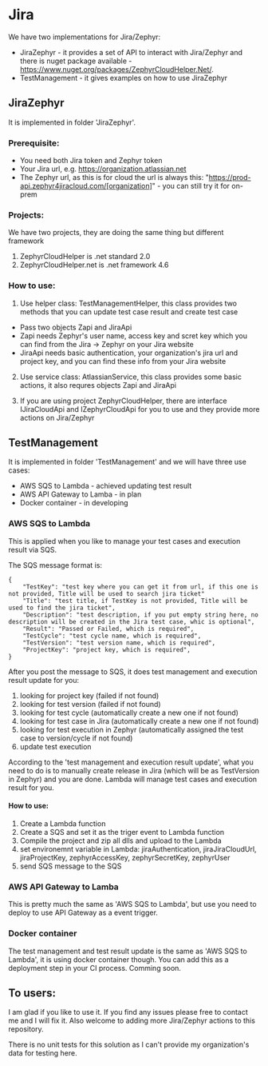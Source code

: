 # Jira

We have two implementations for Jira/Zephyr:
* JiraZephyr - it provides a set of API to interact with Jira/Zephyr and there is nuget package available - https://www.nuget.org/packages/ZephyrCloudHelper.Net/. 
* TestManagement - it gives examples on how to use JiraZephyr 


## JiraZephyr

It is implemented in folder 'JiraZephyr'.

### Prerequisite:
* You need both Jira token and Zephyr token
* Your Jira url, e.g. https://organization.atlassian.net
* The Zephyr url, as this is for cloud the url is always this: "https://prod-api.zephyr4jiracloud.com/[organization]" - you can still try it for on-prem

### Projects:
We have two projects, they are doing the same thing but different framework
  1. ZephyrCloudHelper is .net standard 2.0
  2. ZephyrCloudHelper.net is .net framework 4.6

### How to use:
1. Use helper class: TestManagementHelper, this class provides two methods that you can update test case result and create test case
  * Pass two objects Zapi and JiraApi
  * Zapi needs Zephyr's user name, access key and scret key which you can find from the Jira -> Zephyr on your Jira website
  * JiraApi needs basic authentication, your organization's jira url and project key, and you can find these info from your Jira website
  
2. Use service class: AtlassianService, this class provides some basic actions, it also requres objects Zapi and JiraApi

3. If you are using project ZephyrCloudHelper, there are interface IJiraCloudApi and IZephyrCloudApi for you to use and they provide more actions on Jira/Zephyr


## TestManagement

It is implemented in folder 'TestManagement' and we will have three use cases:
* AWS SQS to Lambda - achieved updating test result
* AWS API Gateway to Lamba - in plan
* Docker container - in developing

### AWS SQS to Lambda

This is applied when you like to manage your test cases and execution result via SQS.

The SQS message format is:
```
{
	"TestKey": "test key where you can get it from url, if this one is not provided, Title will be used to search jira ticket"
	"Title": "test title, if TestKey is not provided, Title will be used to find the jira ticket",
	"Description": "test description, if you put empty string here, no description will be created in the Jira test case, whic is optional",
	"Result": "Passed or Failed, which is required",
	"TestCycle": "test cycle name, which is required",
	"TestVersion": "test version name, which is required",
	"ProjectKey": "project key, which is required",
}
```

After you post the message to SQS, it does test management and execution result update for you:
  1. looking for project key (failed if not found)
  2. looking for test version (failed if not found)
  3. looking for test cycle (automatically create a new one if not found)
  4. looking for test case in Jira (automatically create a new one if not found)
  5. looking for test execution in Zephyr (automatically assigned the test case to version/cycle if not found)
  6. update test execution
  
According to the 'test management and execution result update', what you need to do is to manually create release in Jira (which will be as TestVersion in Zephyr) and you are done. Lambda will manage test cases and execution result for you.

#### How to use:
1. Create a Lambda function
2. Create a SQS and set it as the triger event to Lambda function
3. Compile the project and zip all dlls and upload to the Lambda
4. set environemnt variable in Lambda: jiraAuthentication, jiraJiraCloudUrl, jiraProjectKey, zephyrAccessKey, zephyrSecretKey, zephyrUser
5. send SQS message to the SQS

### AWS API Gateway to Lamba

This is pretty much the same as 'AWS SQS to Lambda', but use you need to deploy to use API Gateway as a event trigger.

### Docker container

The test management and test result update is the same as 'AWS SQS to Lambda', it is using docker container though. You can add this as a deployment step in your CI process.
Comming soon.

## To users:
I am glad if you like to use it. If you find any issues please free to contact me and I will fix it. Also welcome to adding more Jira/Zephyr actions to this repository.

There is no unit tests for this solution as I can't provide my organization's data for testing here.
